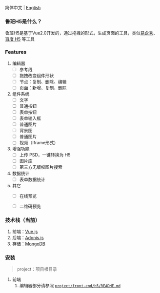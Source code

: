 简体中文 | [English](./README.en.md)

### 鲁班H5是什么？
鲁班H5是基于Vue2.0开发的，通过拖拽的形式，生成页面的工具，类似[易企秀](http://www.eqxiu.com/)、[百度 H5](https://h5.baidu.com) 等工具

### Features
1. 编辑器
    - [ ] 参考线
    - [ ] 拖拽改变组件形状
    - [ ] 节点：复制、删除、编辑
    - [ ] 页面：新增、复制、删除

2. 组件系统
    - [ ] 文字
    - [ ] 普通按钮
    - [ ] 表单按钮
    - [ ] 表单输入框
    - [ ] 普通图片
    - [ ] 背景图
    - [ ] 普通图片
    - [ ] 视频（Iframe形式）

3. 增强功能
    - [ ] 上传 PSD，一键转换为 H5
    - [ ] 图片库
    - [ ] 第三方无版权图片搜索

4. 数据统计
    - [ ] 表单数据统计

5. 其它
    - [ ] 在线预览
    - [ ] 二维码预览


### 技术栈（当前）
1. 前端：[Vue.js](https://vuejs.org/v2/guide/)
2. 后端：[Adonis.js](https://adonisjs.com)
3. 存储：[MongoDB](https://mongodb.com)


### 安装
> project：项目根目录

1. 前端 
    1. 编辑器部分请参照 [`project/front-end/h5/README.md`](https://github.com/ly525/luban-h5/blob/dev/front-end/h5/README.md)
